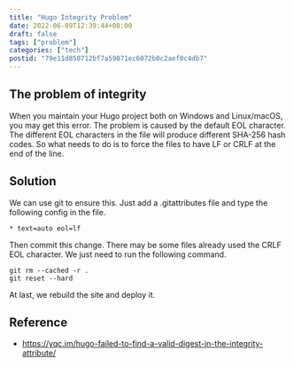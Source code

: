 ```yaml
---
title: "Hugo Integrity Problem"
date: 2022-06-09T12:39:44+08:00
draft: false
tags: ["problem"]
categories: ["tech"]
postid: "79e11d850712bf7a59871ec6072b0c2aef0c4db7"
---
```

## The problem of integrity
When you maintain your Hugo project both on Windows and Linux/macOS, you may get this error. 
The problem is caused by the default EOL character. 
The different EOL characters in the file will produce different SHA-256 hash codes.
So what needs to do is to force the files to have LF or CRLF at the end of the line. 

## Solution
We can use git to ensure this. Just add a .gitattributes file and type the following config in the file.
~~~
* text=auto eol=lf
~~~
Then commit this change. There may be some files already used the CRLF EOL character. We just need to run the following command.
~~~
git rm --cached -r .
git reset --hard
~~~
At last, we rebuild the site and deploy it.

## Reference
* https://yqc.im/hugo-failed-to-find-a-valid-digest-in-the-integrity-attribute/